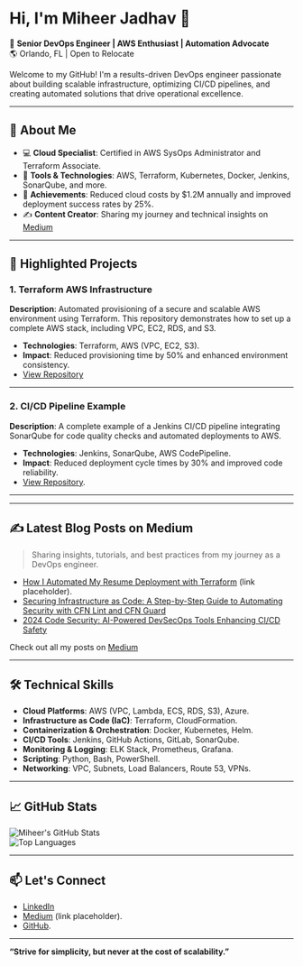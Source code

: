 # Hi, I'm Miheer Jadhav 👋  
🚀 **Senior DevOps Engineer | AWS Enthusiast | Automation Advocate**  
🌎 Orlando, FL | Open to Relocate  

Welcome to my GitHub! I'm a results-driven DevOps engineer passionate about building scalable infrastructure, optimizing CI/CD pipelines, and creating automated solutions that drive operational excellence.

---

## 💼 **About Me**
- 💻 **Cloud Specialist**: Certified in AWS SysOps Administrator and Terraform Associate.
- 🔧 **Tools & Technologies**: AWS, Terraform, Kubernetes, Docker, Jenkins, SonarQube, and more.
- 🌟 **Achievements**: Reduced cloud costs by $1.2M annually and improved deployment success rates by 25%.
- ✍️ **Content Creator**: Sharing my journey and technical insights on [Medium](https://medium.com/@miheer.c.jadhav7) 

---

## 🌟 **Highlighted Projects**
### **1. Terraform AWS Infrastructure**  
**Description**: Automated provisioning of a secure and scalable AWS environment using Terraform. This repository demonstrates how to set up a complete AWS stack, including VPC, EC2, RDS, and S3.  
- **Technologies**: Terraform, AWS (VPC, EC2, S3).  
- **Impact**: Reduced provisioning time by 50% and enhanced environment consistency.  
- [View Repository](https://github.com/miheerj/terraform-aws-environment/tree/main)

---

### **2. CI/CD Pipeline Example**  
**Description**: A complete example of a Jenkins CI/CD pipeline integrating SonarQube for code quality checks and automated deployments to AWS.  
- **Technologies**: Jenkins, SonarQube, AWS CodePipeline.  
- **Impact**: Reduced deployment cycle times by 30% and improved code reliability.  
- [View Repository](#).

---


---

## ✍️ **Latest Blog Posts on Medium**  
> Sharing insights, tutorials, and best practices from my journey as a DevOps engineer.

- [How I Automated My Resume Deployment with Terraform](#) (link placeholder).  
- [Securing Infrastructure as Code: A Step-by-Step Guide to Automating Security with CFN Lint and CFN Guard](https://medium.com/@miheer.c.jadhav7/securing-infrastructure-as-code-a-step-by-step-guide-to-automating-security-with-cfn-lint-and-cfn-ec99b6d6bf13)  
- [2024 Code Security: AI-Powered DevSecOps Tools Enhancing CI/CD Safety](https://medium.com/@miheer.c.jadhav7/2024-code-security-ai-powered-devsecops-tools-enhancing-ci-cd-safety-eba1df9b608a)

Check out all my posts on [Medium](https://medium.com/@miheer.c.jadhav7)

---

## 🛠️ **Technical Skills**
- **Cloud Platforms**: AWS (VPC, Lambda, ECS, RDS, S3), Azure.  
- **Infrastructure as Code (IaC)**: Terraform, CloudFormation.  
- **Containerization & Orchestration**: Docker, Kubernetes, Helm.  
- **CI/CD Tools**: Jenkins, GitHub Actions, GitLab, SonarQube.  
- **Monitoring & Logging**: ELK Stack, Prometheus, Grafana.  
- **Scripting**: Python, Bash, PowerShell.  
- **Networking**: VPC, Subnets, Load Balancers, Route 53, VPNs.

---

## 📈 **GitHub Stats**
![Miheer's GitHub Stats](https://github-readme-stats.vercel.app/api?username=miheerj&show_icons=true&theme=radical)  
![Top Languages](https://github-readme-stats.vercel.app/api/top-langs/?username=miheerj&layout=compact&theme=radical)

---

## 📫 **Let's Connect**
- [LinkedIn](https://www.linkedin.com/in/miheercjadhav7)  
- [Medium](#) (link placeholder).  
- [GitHub](https://github.com/miheerj).  

---

**“Strive for simplicity, but never at the cost of scalability.”**  

